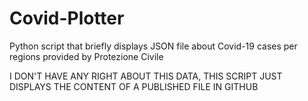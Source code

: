 # Covid-Plotter
Python script that briefly displays JSON file about Covid-19 cases per regions provided by Protezione Civile

I DON'T HAVE ANY RIGHT ABOUT THIS DATA, THIS SCRIPT JUST DISPLAYS THE CONTENT OF A PUBLISHED FILE IN GITHUB
